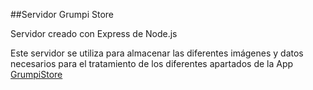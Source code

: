##Servidor Grumpi Store


Servidor creado con Express de Node.js


Este servidor se utiliza para almacenar las diferentes imágenes y datos necesarios para el tratamiento de los diferentes apartados de la App [GrumpiStore](https://github.com/PandaGamingClassroom/grumpiStore)

